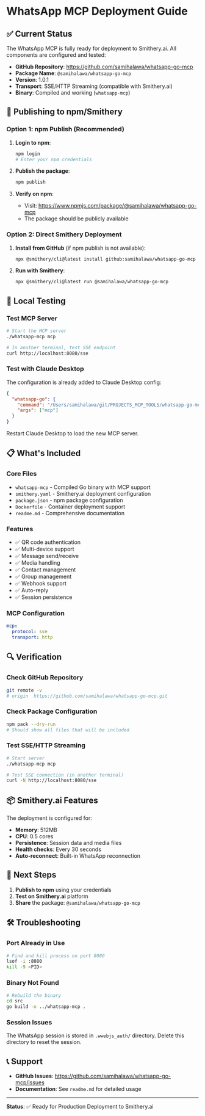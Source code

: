 # WhatsApp MCP Deployment Guide

## ✅ Current Status

The WhatsApp MCP is fully ready for deployment to Smithery.ai. All components are configured and tested:

- **GitHub Repository**: https://github.com/samihalawa/whatsapp-go-mcp
- **Package Name**: `@samihalawa/whatsapp-go-mcp`
- **Version**: 1.0.1
- **Transport**: SSE/HTTP Streaming (compatible with Smithery.ai)
- **Binary**: Compiled and working (`whatsapp-mcp`)

## 🚀 Publishing to npm/Smithery

### Option 1: npm Publish (Recommended)

1. **Login to npm**:
   ```bash
   npm login
   # Enter your npm credentials
   ```

2. **Publish the package**:
   ```bash
   npm publish
   ```

3. **Verify on npm**:
   - Visit: https://www.npmjs.com/package/@samihalawa/whatsapp-go-mcp
   - The package should be publicly available

### Option 2: Direct Smithery Deployment

1. **Install from GitHub** (if npm publish is not available):
   ```bash
   npx @smithery/cli@latest install github:samihalawa/whatsapp-go-mcp
   ```

2. **Run with Smithery**:
   ```bash
   npx @smithery/cli@latest run @samihalawa/whatsapp-go-mcp
   ```

## 🔧 Local Testing

### Test MCP Server
```bash
# Start the MCP server
./whatsapp-mcp mcp

# In another terminal, test SSE endpoint
curl http://localhost:8080/sse
```

### Test with Claude Desktop
The configuration is already added to Claude Desktop config:
```json
{
  "whatsapp-go": {
    "command": "/Users/samihalawa/git/PROJECTS_MCP_TOOLS/whatsapp-go-mcp/whatsapp-mcp",
    "args": ["mcp"]
  }
}
```

Restart Claude Desktop to load the new MCP server.

## 📋 What's Included

### Core Files
- `whatsapp-mcp` - Compiled Go binary with MCP support
- `smithery.yaml` - Smithery.ai deployment configuration
- `package.json` - npm package configuration
- `Dockerfile` - Container deployment support
- `readme.md` - Comprehensive documentation

### Features
- ✅ QR code authentication
- ✅ Multi-device support  
- ✅ Message send/receive
- ✅ Media handling
- ✅ Contact management
- ✅ Group management
- ✅ Webhook support
- ✅ Auto-reply
- ✅ Session persistence

### MCP Configuration
```yaml
mcp:
  protocol: sse
  transport: http
```

## 🔍 Verification

### Check GitHub Repository
```bash
git remote -v
# origin  https://github.com/samihalawa/whatsapp-go-mcp.git
```

### Check Package Configuration
```bash
npm pack --dry-run
# Should show all files that will be included
```

### Test SSE/HTTP Streaming
```bash
# Start server
./whatsapp-mcp mcp

# Test SSE connection (in another terminal)
curl -N http://localhost:8080/sse
```

## 📦 Smithery.ai Features

The deployment is configured for:
- **Memory**: 512MB
- **CPU**: 0.5 cores
- **Persistence**: Session data and media files
- **Health checks**: Every 30 seconds
- **Auto-reconnect**: Built-in WhatsApp reconnection

## 🎯 Next Steps

1. **Publish to npm** using your credentials
2. **Test on Smithery.ai** platform
3. **Share** the package: `@samihalawa/whatsapp-go-mcp`

## 🛠️ Troubleshooting

### Port Already in Use
```bash
# Find and kill process on port 8080
lsof -i :8080
kill -9 <PID>
```

### Binary Not Found
```bash
# Rebuild the binary
cd src
go build -o ../whatsapp-mcp .
```

### Session Issues
The WhatsApp session is stored in `.wwebjs_auth/` directory. Delete this directory to reset the session.

## 📞 Support

- **GitHub Issues**: https://github.com/samihalawa/whatsapp-go-mcp/issues
- **Documentation**: See `readme.md` for detailed usage

---

**Status**: ✅ Ready for Production Deployment to Smithery.ai